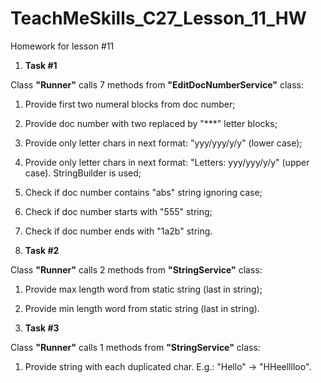 # TeachMeSkills_C27_Lesson_11_HW
Homework for lesson #11


1. **Task #1**  

Class **"Runner"** calls 7 methods from **"EditDocNumberService"** class:  
1. Provide first two numeral blocks from doc number;
2. Provide doc number with two replaced by "***" letter blocks; 
3. Provide only letter chars in next format: "yyy/yyy/y/y" (lower case);
4. Provide only letter chars in next format: "Letters: yyy/yyy/y/y" (upper case). StringBuilder is used;
5. Check if doc number contains "abs" string ignoring case;
6. Check if doc number starts with "555" string;
7. Check if doc number ends with "1a2b" string.  


2. **Task #2**    

Class **"Runner"** calls 2 methods from **"StringService"** class: 
1. Provide max length word from static string (last in string);
2. Provide min length word from static string (last in string).


3. **Task #3**

Class **"Runner"** calls 1 methods from **"StringService"** class:
1. Provide string with each duplicated char. E.g.: "Hello" -> "HHeelllloo".

